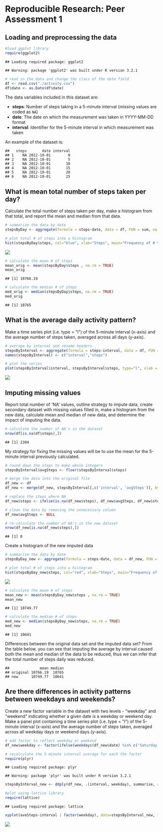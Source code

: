 # Reproducible Research: Peer Assessment 1


## Loading and preprocessing the data

```r
#load ggplot library
require(ggplot2)
```

```
## Loading required package: ggplot2
```

```
## Warning: package 'ggplot2' was built under R version 3.2.1
```

```r
# read in the data and change the class of the date field
df <- read.csv("./activity.csv")
df$date <- as.Date(df$date)
```


The data variables included in this dataset are:  

* **steps**: Number of steps taking in a 5-minute interval (missing
    values are coded as `NA`)
* **date**: The date on which the measurement was taken in YYYY-MM-DD
    format
* **interval**: Identifier for the 5-minute interval in which
    measurement was taken

An example of the dataset is:

```
##   steps       date interval
## 1    NA 2012-10-01        0
## 2    NA 2012-10-01        5
## 3    NA 2012-10-01       10
## 4    NA 2012-10-01       15
## 5    NA 2012-10-01       20
## 6    NA 2012-10-01       25
```

## What is mean total number of steps taken per day?
Calculate the total number of steps taken per day, make a histogram from that total, and report the mean and median from that data.


```r
# summarize the data by date
stepsByDay <- aggregate(formula = steps~date, data = df, FUN = sum, na.rm=TRUE)

# plot total # of steps into a histogram
hist(stepsByDay$steps, col="blue", xlab="Steps", main="Frequency of # Steps Across Time Period")
```

![](PA1_template_files/figure-html/unnamed-chunk-3-1.png) 

```r
# calculate the mean # of steps
mean_orig <- mean(stepsByDay$steps , na.rm = TRUE)
mean_orig
```

```
## [1] 10766.19
```

```r
# calculate the median # of steps
med_orig <- median(stepsByDay$steps, na.rm = TRUE)
med_orig
```

```
## [1] 10765
```

## What is the average daily activity pattern?
Make a time series plot (i.e. type = "l") of the 5-minute interval (x-axis) and the average number of steps taken, averaged across all days (y-axis).


```r
# average by interval and rename headers
stepsByInterval <- aggregate(formula = steps~interval, data = df, FUN = mean ,na.rm=TRUE)
names(stepsByInterval) <- c("interval","steps")

# plot the series
plot(stepsByInterval$interval, stepsByInterval$steps, type="l", xlab = "Steps by Interval", ylab = "Count of Steps", main = "Average # of Steps across Time Period in 5-minute intervals" )   
```

![](PA1_template_files/figure-html/unnamed-chunk-4-1.png) 

## Imputing missing values
Report total number of 'NA' values, outline strategy to impute data, create secondary dataset with missing values filled in, make a histogram from the new data, calculate mean and median of new data, and determine the impact of imputing the data.


```r
# calculate the number of NA's in the dataset
nrow(df[is.na(df$steps),])
```

```
## [1] 2304
```

My strategy for fixing the missing values will be to use the mean for the 5-minute interval previously calculated.

```r
# round down the steps to make whole integers
stepsByInterval$avgSteps <- floor(stepsByInterval$steps)

# merge the data into the original file
df_new <- df
df_new <- merge(df_new, stepsByInterval[,c('interval', 'avgSteps')], by="interval", all = TRUE)

# replace the steps where NA
df_new$steps <- ifelse(is.na(df_new$steps), df_new$avgSteps, df_new$steps)

# clean the data by removing the unnecessary column
df_new$avgSteps <- NULL

# re-calculate the number of NA's in the new dataset
nrow(df_new[is.na(df_new$steps),])
```

```
## [1] 0
```

Create a histogram of the new imputed data

```r
# summarize the data by date
stepsByDay_new <- aggregate(formula = steps~date, data = df_new, FUN = sum, na.rm=TRUE)

# plot total # of steps into a histogram
hist(stepsByDay_new$steps, col="red", xlab="Steps", main="Frequency of # Steps Across Time Period")
```

![](PA1_template_files/figure-html/unnamed-chunk-7-1.png) 

```r
# calculate the mean # of steps
mean_new <- mean(stepsByDay_new$steps , na.rm = TRUE)
mean_new
```

```
## [1] 10749.77
```

```r
# calculate the median # of steps
med_new <- median(stepsByDay_new$steps, na.rm = TRUE)
med_new
```

```
## [1] 10641
```

Differences between the original data set and the imputed data set?  From the table below, you can see that imputing the average by interval caused both the mean and median of the data to be reduced, thus we can infer that the total number of steps daily was reduced.


```
##              mean median
## original 10766.19  10765
## new      10749.77  10641
```

## Are there differences in activity patterns between weekdays and weekends?
Create a new factor variable in the dataset with two levels - "weekday" and "weekend" indicating whether a given date is a weekday or weekend day. Make a panel plot containing a time series plot (i.e. type = "l") of the 5-minute interval (x-axis) and the average number of steps taken, averaged across all weekday days or weekend days (y-axis).

```r
# add factor to reflect weekday or weekend
df_new$weekday <- factor(ifelse(weekdays(df_new$date) %in% c('Saturday', 'Sunday'), "weekend", "weekday"))

# recalculate the 5 minute interval average for each the factor
require(plyr)
```

```
## Loading required package: plyr
```

```
## Warning: package 'plyr' was built under R version 3.2.1
```

```r
stepsByInterval_new <- ddply(df_new, .(interval, weekday), summarise, aveSteps = mean(steps))

#plot using lattice library
require(lattice)
```

```
## Loading required package: lattice
```

```r
xyplot(aveSteps~interval | factor(weekday), data=stepsByInterval_new, type="l", xlab = "Steps by Interval", ylab = "Count of Steps", main = "Average # of Steps across Time Period in 5-minute intervals", layout=c(1,2))   
```

![](PA1_template_files/figure-html/unnamed-chunk-9-1.png) 
